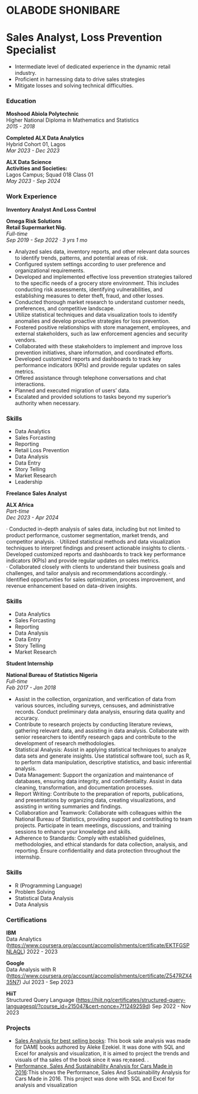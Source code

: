 # OLABODE SHONIBARE
# Sales Analyst, Loss Prevention Specialist
- Intermediate level of dedicated experience in the dynamic retail industry.
- Proficient in harnessing data to drive sales strategies
- Mitigate losses and solving technical difficulties.
  
### Education 

**Moshood Abiola Polytechnic**  
Higher National Diploma in Mathematics and Statistics  
*2015 - 2018*

**Completed ALX Data Analytics**  
Hybrid Cohort 01, Lagos  
*Mar 2023 - Dec 2023*

**ALX Data Science**  
**Activities and Societies:**  
Lagos Campus; Squad 018 Class 01  
*May 2023 - Sep 2024*


### Work Experience

**Inventory Analyst And Loss Control**

**Omega Risk Solutions**  
**Retail Supermarket Nig.**  
*Full-time*  
*Sep 2019 - Sep 2022 · 3 yrs 1 mo*

- Analyzed sales data, inventory reports, and other relevant data sources to identify trends, patterns, and potential areas of risk.  
- Configured system settings according to user preference and organizational requirements.
- Developed and implemented effective loss prevention strategies tailored to the specific needs of a grocery store environment. This includes conducting risk assessments, identifying vulnerabilities, and establishing measures to deter theft, fraud, and other losses. 
- Conducted thorough market research to understand customer needs, preferences, and competitive landscape. 
- Utilize statistical techniques and data visualization tools to identify anomalies and develop proactive strategies for loss prevention. 
- Fostered positive relationships with store management, employees, and external stakeholders, such as law enforcement agencies and security vendors. 
- Collaborated with these stakeholders to implement and improve loss prevention initiatives, share information, and coordinated efforts.
- Developed customized reports and dashboards to track key performance indicators (KPIs) and provide regular updates on sales metrics.  
- Offered assistance through telephone conversations and chat interactions.
- Planned and executed migration of users’ data.
- Escalated and provided solutions to tasks beyond my superior’s authority when necessary.

### Skills 
- Data Analytics
- Sales Forcasting
- Reporting
- Retail Loss Prevention
- Data Analysis
- Data Entry
- Story Telling
- Market Research
- Leadership

**Freelance Sales Analyst**

**ALX Africa**   
*Part-time*  
*Dec 2023 - Apr 2024*

· Conducted in-depth analysis of sales data, including but not limited to product performance, customer segmentation, market trends, and competitor analysis. 
· Utilized statistical methods and data visualization techniques to interpret findings and present actionable insights to clients. 
· Developed customized reports and dashboards to track key performance indicators (KPIs) and provide regular updates on sales metrics.  
· Collaborated closely with clients to understand their business goals and challenges, and tailor analysis and recommendations accordingly. 
· Identified opportunities for sales optimization, process improvement, and revenue enhancement based on data-driven insights.

### Skills 
- Data Analytics
- Sales Forcasting
- Reporting
- Data Analysis
- Data Entry
- Story Telling
- Market Research
  
**Student Internship**  

**National Bureau of Statistics Nigeria**  
*Full-time*  
*Feb 2017 - Jan 2018*

- Assist in the collection, organization, and verification of data from various sources, including surveys, censuses, and administrative records. Conduct preliminary data analysis, ensuring data quality and accuracy.
- Contribute to research projects by conducting literature reviews, gathering relevant data, and assisting in data analysis. Collaborate with senior researchers to identify research gaps and contribute to the development of research methodologies.
- Statistical Analysis: Assist in applying statistical techniques to analyze data sets and generate insights. Use statistical software tool, such as R, to perform data manipulation, descriptive statistics, and basic inferential analysis.
- Data Management: Support the organization and maintenance of databases, ensuring data integrity, and confidentiality. Assist in data cleaning, transformation, and documentation processes.
- Report Writing: Contribute to the preparation of reports, publications, and presentations by organizing data, creating visualizations, and assisting in writing summaries and findings.
- Collaboration and Teamwork: Collaborate with colleagues within the National Bureau of Statistics, providing support and contributing to team projects. Participate in team meetings, discussions, and training sessions to enhance your knowledge and skills.
- Adherence to Standards: Comply with established guidelines, methodologies, and ethical standards for data collection, analysis, and reporting. Ensure confidentiality and data protection throughout the internship.

### Skills 
- R (Programming Language)
- Problem Solving
- Statistical Data Analysis
- Data Analysis

### Certifications                                                              
                                                                                      
**IBM**                                                                                      
Data Analytics (https://www.coursera.org/account/accomplishments/certificate/EKTFGSPNLAQL) 
2022 - 2023

**Google**  
Data Analysis with R  (https://www.coursera.org/account/accomplishments/certificate/Z547RZX435N7)
Jul 2023 - Sep 2023

**HiiT**  
Structured Query Language  (https://hiit.ng/certificates/structured-query-languagesql/?course_id=215047&cert-nonce=7f1249259d)
Sep 2022 - Nov 2023


### Projects

- [Sales Analysis for best selling books]([http://projectone.com](https://1drv.ms/x/c/04eb4061a06609d6/EdYJZqBhQOsggARnAgAAAAABr9Zlf5sDkVglBjIwhT0pRQ?e=ulB8Ed)): This book sale analysis was made for DAME books authored by Aleke Ezekiel. It was done with SQL and Excel for analysis and visualization, it is aimed to project the trends and visuals of tha sales of the book since it was re;eased. .
- [Performance, Sales And Sustainability Analysis for Cars Made in 2016]([http://projecttwo.com](https://1drv.ms/x/c/04eb4061a06609d6/EdYJZqBhQOsggAQ-AwAAAAABfJ-tifOf34yc37dBaYAYzg?e=UFNEE8)):This shows the Performance, Sales And Sustainability Analysis for Cars Made in 2016. This project was done with SQL and Excel for analysis and visualization
